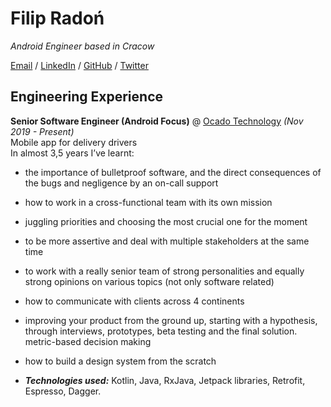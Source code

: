 # Filip Radoń

_Android Engineer based in Cracow_ 

[Email](mailto:filip.radon@gmail.com) / [LinkedIn](https://www.linkedin.com/in/filipradon/) / [GitHub](https://github.com/filipradon/) / [Twitter](https://twitter.com/filipradon/)


## Engineering Experience

**Senior Software Engineer (Android Focus)** @ [Ocado Technology](https://www.ocadogroup.com/about-us/ocado-technology/) _(Nov 2019 - Present)_ <br>
Mobile app for delivery drivers <br>
In almost 3,5 years I’ve learnt:  
- the importance of bulletproof software, and the direct consequences of the bugs and negligence by an on-call support 
- how to work in a cross-functional team with its own mission 
- juggling priorities and choosing the most crucial one for the moment  
- to be more assertive and deal with multiple stakeholders at the same time 
- to work with a really senior team of strong personalities and equally strong opinions on various topics (not only software related) 
- how to communicate with clients across 4 continents 
- improving your product from the ground up, starting with a hypothesis, through interviews, prototypes, beta testing and the final solution. 
metric-based decision making 
- how to build a design system from the scratch 

- **_Technologies used:_** Kotlin, Java, RxJava, Jetpack libraries, Retrofit, Espresso, Dagger.
<br><br>


